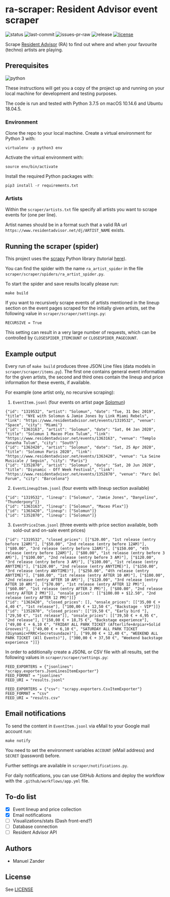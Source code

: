 # ra-scraper: Resident Advisor event scraper

![status](https://img.shields.io/github/workflow/status/manuelzander/ra-scraper/ra-scraper/master?label=actions&logo=github&style=for-the-badge) ![last-commit](https://img.shields.io/github/last-commit/manuelzander/ra-scraper/master?logo=github&style=for-the-badge) ![issues-pr-raw](https://img.shields.io/github/issues-pr-raw/manuelzander/ra-scraper?label=open%20prs&logo=github&style=for-the-badge) ![release](https://img.shields.io/github/v/release/manuelzander/ra-scraper?&style=for-the-badge) [![license](https://img.shields.io/badge/License-MIT-yellow.svg?style=for-the-badge)](https://opensource.org/licenses/MIT)

Scrape [Resident Advisor](https://residentadvisor.net) (RA) to find out where and when your favourite (techno) artists are playing.

## Prerequisites

![python](https://img.shields.io/badge/python-3.7-blue?style=for-the-badge&logo=python&logoColor=white)

These instructions will get you a copy of the project up and running on your local machine for development and testing purposes.

The code is run and tested with Python 3.7.5 on macOS 10.14.6 and Ubuntu 18.04.5.

### Environment

Clone the repo to your local machine.
Create a virtual environment for Python 3 with:

```
virtualenv -p python3 env
```

Activate the virtual environment with:

```
source env/bin/activate
```

Install the required Python packages with:

```
pip3 install -r requirements.txt
```

### Artists

Within the `scraper/artists.txt` file specify all artists you want to scrape events for (one per line).

Artist names should be in a format such that a valid RA url `https://www.residentadvisor.net/dj/ARTIST_NAME` exists.

## Running the scraper (spider)

This project uses the [scrapy](https://scrapy.org/) Python library (tutorial [here](https://docs.scrapy.org/en/latest/intro/tutorial.html)).

You can find the spider with the name `ra_artist_spider` in the file `scraper/scraper/spiders/ra_artist_spider.py`.

To start the spider and save results locally please run:

```
make build
```

If you want to recursively scrape events of artists mentioned in the lineup section on the event pages scraped for the initially given artists, set the following value in `scraper/scraper/settings.py`:

```
RECURSIVE = True
```

This setting can result in a very large number of requests, which can be controlled by `CLOSESPIDER_ITEMCOUNT` or `CLOSESPIDER_PAGECOUNT`.

## Example output

Every run of `make build` produces three JSON Line files (data models in `scraper/scraper/items.py`).
The first one contains general event information for the given artists, the second and third ones contain the lineup and price information for these events, if available.

For example (one artist only, no recursive scraping):

1. `EventItem.jsonl` (four events on artist page [Solomun](https://www.residentadvisor.net/dj/solomun))

```
{"id": "1319532", "artist": "Solomun", "date": "Tue, 31 Dec 2019", "title": "NYE with Solomun & Jamie Jones by Link Miami Rebels", "link": "https://www.residentadvisor.net/events/1319532", "venue": "Space", "city": "Miami"}
{"id": "1363163", "artist": "Solomun", "date": "Sat, 04 Jan 2020", "title": "Solomun 1 Maceo Plex Tulum", "link": "https://www.residentadvisor.net/events/1363163", "venue": "Templo Xunanha Tulum", "city": "South"}
{"id": "1363420", "artist": "Solomun", "date": "Sat, 25 Apr 2020", "title": "Solomun Paris 2020", "link": "https://www.residentadvisor.net/events/1363420", "venue": "La Seine Musicale / Seguin", "city": "Paris"}
{"id": "1352870", "artist": "Solomun", "date": "Sat, 20 Jun 2020", "title": "Diynamic - Off Week Festival", "link": "https://www.residentadvisor.net/events/1352870", "venue": "Parc Del Forum", "city": "Barcelona"}
```

2. `EventLineupItem.jsonl` (four events with lineup section available)

```
{"id": "1319532", "lineup": ["Solomun", "Jamie Jones", "Danyelino", "Thunderpony"]}
{"id": "1363163", "lineup": ["Solomun", "Maceo Plex"]}
{"id": "1363420", "lineup": ["Solomun"]}
{"id": "1352870", "lineup": ["Solomun"]}
```

3. `EventPriceItem.jsonl` (three events with price section available, both sold-out and on-sale event prices)

```
{"id": "1319532", "closed_prices": [["$20.00", "1st release (entry before 12AM)"], ["$50.00", "2nd release (entry before 12AM)"], ["$80.00", "3rd release (entry before 12AM)"], ["$150.00", "4th release (entry before 12AM)"], ["$80.00", "1st release (entry before 3 AM)"], ["$100.00", "2nd release (entry before 3 AM)"], ["$120.00", "3rd release (entry before 3 AM)"], ["$100.00", "1st release (entry ANYTIME)"], ["$120.00", "2nd release (entry ANYTIME)"], ["$150.00", "3rd release (entry ANYTIME)"], ["$250.00", "4th release (entry ANYTIME)"], ["$80.00", "1st release (entry AFTER 10 AM)"], ["$100.00", "2nd release (entry AFTER 10 AM)"], ["$120.00", "3rd release (entry AFTER 10 AM)"], ["$70.00", "1st release (entry AFTER 12 PM)"], ["$60.00", "1st release (entry AFTER 2 PM)"], ["$80.00", "2nd release (entry AFTER 2 PM)"]], "onsale_prices": [["$100.00 + $12.50", "2nd release (entry AFTER 12 PM)"]]}
{"id": "1363420", "closed_prices": [], "onsale_prices": [["35,00 € + 4,40 €", "1st release"], ["100,00 € + 12,50 €", "Backstage - VIP"]]}
{"id": "1352870", "closed_prices": [["19,50 €", "Early bird "], ["29,50 €", "1st release"]], "onsale_prices": [["39,50 € + 4,95 €", "2nd release"], ["150,00 € + 18,75 €", "Backstage experience"], ["49,00 € + 6,10 €", "FRIDAY ALL PARK TICKET (Afterlife+Arpiar+Solid Grooves)"], ["49,00 € + 6,10 €", "SATURDAY ALL PARK TICKET (Diynamic+FRRC+Secretsundaze)"], ["99,00 € + 12,40 €", "WEEKEND ALL PARK TICKET (All Events)"], ["300,00 € + 37,50 €", "Weekend backstage experience "]]}
```

In order to additionally create a JSONL or CSV file with all results, set the following values in `scraper/scraper/settings.py`:

```
FEED_EXPORTERS = {"jsonlines": "scrapy.exporters.JsonLinesItemExporter"}
FEED_FORMAT = "jsonlines"
FEED_URI = "results.jsonl"
```

```
FEED_EXPORTERS = {"csv": "scrapy.exporters.CsvItemExporter"}
FEED_FORMAT = "csv"
FEED_URI = "results.csv"
```

## Email notifications

To send the content in `EventItem.jsonl` via eMail to your Google mail account run:

```
make notify
```

You need to set the environment variables `ACCOUNT` (eMail address) and `SECRET` (password) before.

Further settings are available in `scraper/notifications.py`.

For daily notifications, you can use GitHub Actions and deploy the workflow with the `.github/workflows/app.yml` file.

## To-do list

- [x] Event lineup and price collection
- [x] Email notifications
- [ ] Visualizations/stats (Dash front-end?)
- [ ] Database connection
- [ ] Resident Advisor API

## Authors

- Manuel Zander

## License

See [LICENSE](./LICENSE)
